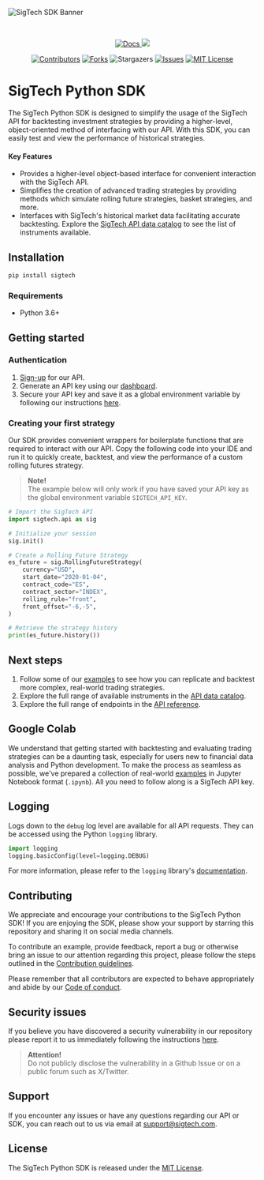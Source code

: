 ![SigTech SDK Banner](https://sigtech.com/wp-content/uploads/2023/08/Python-SDK_github_856x268-1.png "SigTech SDK Banner")

&nbsp;

<p align="center" id="dummy">
    <a href="https://api.sigtech.com/docs">
        <img src="https://img.shields.io/badge/Docs-API_REFERENCE-1338be?&style=for-the-badge&logo=wiki&link=https://api.sigtech.com/docs" alt="Docs" />
    </a>
     <a href="https://twitter.com/sigtech_ai/">
        <img src="https://img.shields.io/badge/follow-%40sigtech_ai-1DA1F2?logo=twitter&style=for-the-badge" />
    </a>
</p>

<div align="center">

[![Contributors][contributors-shield]][contributors-url]
[![Forks][forks-shield]][forks-url]
![Stargazers][stars-shield]
[![Issues][issues-shield]][issues-url]
[![MIT License][license-shield]][license-url]

</div>

[contributors-shield]: https://img.shields.io/github/contributors/SIGTechnologies/sigtech-python.svg?style=for-the-badge
[contributors-url]: https://github.com/SIGTechnologies/sigtech-python/graphs/contributors
[forks-shield]: https://img.shields.io/github/forks/SIGTechnologies/sigtech-python.svg?style=for-the-badge
[forks-url]: https://github.com/SIGTechnologies/sigtech-python/network/members
[stars-shield]: https://img.shields.io/github/stars/SIGTechnologies/sigtech-python.svg?style=for-the-badge
[issues-shield]: https://img.shields.io/github/issues/SIGTechnologies/sigtech-python.svg?style=for-the-badge
[issues-url]: https://github.com/SIGTechnologies/sigtech-python/issues
[license-shield]: https://img.shields.io/github/license/SIGTechnologies/sigtech-python.svg?style=for-the-badge
[license-url]: https://github.com/SIGTechnologies/sigtech-python/blob/master/LICENSE

# SigTech Python SDK

The SigTech Python SDK is designed to simplify the usage of the SigTech API for backtesting investment strategies by providing a higher-level, object-oriented method of interfacing with our API. With this SDK, you can easily test and view the performance of historical strategies.

#### Key Features

- Provides a higher-level object-based interface for convenient interaction with the SigTech API.
- Simplifies the creation of advanced trading strategies by providing methods which simulate rolling future strategies, basket strategies, and more.
- Interfaces with SigTech's historical market data facilitating accurate backtesting. Explore the [SigTech API data catalog](https://github.com/SIGTechnologies/sigtech-python/blob/master/docs/data.md) to see the list of instruments available.

## Installation

```sh
pip install sigtech
```

### Requirements

- Python 3.6+

## Getting started

### Authentication

1. [Sign-up](https://dashboard.sigtech.com/register) for our API.
1. Generate an API key using our [dashboard](https://dashboard.sigtech.com/api-keys).
1. Secure your API key and save it as a global environment variable by following our instructions [here](https://github.com/SIGTechnologies/sigtech-python/blob/master/docs/auth.md).

### Creating your first strategy

Our SDK provides convenient wrappers for boilerplate functions that are required to interact with our API. Copy the following code into your IDE and run it to quickly create, backtest, and view the performance of a custom rolling futures strategy.

>**Note!**\
>The example below will only work if you have saved your API key as the global environment variable `SIGTECH_API_KEY`.

```python
# Import the SigTech API
import sigtech.api as sig

# Initialize your session
sig.init()

# Create a Rolling Future Strategy
es_future = sig.RollingFutureStrategy(
    currency="USD",
    start_date="2020-01-04",
    contract_code="ES",
    contract_sector="INDEX",
    rolling_rule="front",
    front_offset="-6,-5",
)

# Retrieve the strategy history
print(es_future.history())
```

## Next steps

1. Follow some of our [examples](https://github.com/SIGTechnologies/sigtech-python/tree/master/examples) to see how you can replicate and backtest more complex, real-world trading strategies.
1. Explore the full range of available instruments in the [API data catalog](https://github.com/SIGTechnologies/sigtech-python/blob/master/docs/data.md).
1. Explore the full range of endpoints in the [API reference](https://api.sigtech.com/docs). 




## Google Colab

We understand that getting started with backtesting and evaluating trading strategies can be a daunting task, especially for users new to financial data analysis and Python development. To make the process as seamless as possible, we've prepared a collection of real-world [examples](https://github.com/SIGTechnologies/sigtech-python/tree/master/examples) in Jupyter Notebook format (`.ipynb`). All you need to follow along is a SigTech API key.

## Logging

Logs down to the `debug` log level are available for all API requests. They can be accessed using the Python `logging` library.

```python
import logging
logging.basicConfig(level=logging.DEBUG)
```

For more information, please refer to the `logging` library's [documentation](https://docs.python.org/3/library/logging.html).


## Contributing

We appreciate and encourage your contributions to the SigTech Python SDK! If you are enjoying the SDK, please show your support by starring this repository and sharing it on social media channels.

To contribute an example, provide feedback, report a bug or otherwise bring an issue to our attention regarding this project, please follow the steps outlined in the [Contribution guidelines](https://github.com/SIGTechnologies/sigtech-python/blob/master/CONTRIBUTING.md).

Please remember that all contributors are expected to behave appropriately and abide by our [Code of conduct](https://github.com/SIGTechnologies/sigtech-python/blob/master/CODE_OF_CONDUCT.md).

## Security issues

If you believe you have discovered a security vulnerability in our repository please report it to us immediately following the instructions [here](https://github.com/SIGTechnologies/sigtech-python/blob/master/SECURITY.md).

>**Attention!**\
>Do not publicly disclose the vulnerability in a Github Issue or on a public forum such as X/Twitter.

## Support

If you encounter any issues or have any questions regarding our API or SDK, 
you can reach out to us via email at [support@sigtech.com](mailto:support@sigtech.com).

## License

The SigTech Python SDK is released under the [MIT License](https://github.com/SIGTechnologies/sigtech-python/blob/master/LICENSE).
